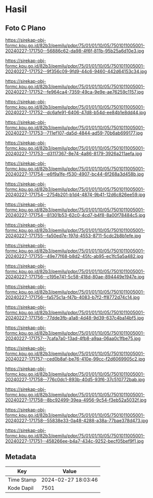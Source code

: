 # Hasil

## Foto C Plano

https://sirekap-obj-formc.kpu.go.id/82b3/pemilu/pdpr/75/01/01/10/05/7501011005001-20240227-171750--56886c62-da98-4f6f-811b-95b25a6d10e3.jpg

https://sirekap-obj-formc.kpu.go.id/82b3/pemilu/pdpr/75/01/01/10/05/7501011005001-20240227-171752--9f356c09-9fd9-44c6-9460-442d64153c34.jpg

https://sirekap-obj-formc.kpu.go.id/82b3/pemilu/pdpr/75/01/01/10/05/7501011005001-20240227-171752--fe964ca4-7359-49ca-9e9e-ae76259c1157.jpg

https://sirekap-obj-formc.kpu.go.id/82b3/pemilu/pdpr/75/01/01/10/05/7501011005001-20240227-171752--dc6afe91-6406-47d8-b54d-ee84b1e8dd44.jpg

https://sirekap-obj-formc.kpu.go.id/82b3/pemilu/pdpr/75/01/01/10/05/7501011005001-20240227-171753--711ef107-da5d-4844-ad59-70b6ab699177.jpg

https://sirekap-obj-formc.kpu.go.id/82b3/pemilu/pdpr/75/01/01/10/05/7501011005001-20240227-171753--d3117367-8e74-4a86-8179-3926a211aefa.jpg

https://sirekap-obj-formc.kpu.go.id/82b3/pemilu/pdpr/75/01/01/10/05/7501011005001-20240227-171754--e6f9a1fe-f530-4907-bc44-6f268a3d458b.jpg

https://sirekap-obj-formc.kpu.go.id/82b3/pemilu/pdpr/75/01/01/10/05/7501011005001-20240227-171754--2754b201-b1d4-4874-9b41-12d6c826ee59.jpg

https://sirekap-obj-formc.kpu.go.id/82b3/pemilu/pdpr/75/01/01/10/05/7501011005001-20240227-171754--81301b53-62c0-4cd7-b4f8-8a00f78484c5.jpg

https://sirekap-obj-formc.kpu.go.id/82b3/pemilu/pdpr/75/01/01/10/05/7501011005001-20240227-171755--fa50ed7e-197d-4553-8711-5cdc2b8b1efe.jpg

https://sirekap-obj-formc.kpu.go.id/82b3/pemilu/pdpr/75/01/01/10/05/7501011005001-20240227-171755--49e77f68-b8d2-45fc-ab95-ec1fc5a5a482.jpg

https://sirekap-obj-formc.kpu.go.id/82b3/pemilu/pdpr/75/01/01/10/05/7501011005001-20240227-171756--c195e741-5c58-418d-80ae-894449e1947e.jpg

https://sirekap-obj-formc.kpu.go.id/82b3/pemilu/pdpr/75/01/01/10/05/7501011005001-20240227-171756--fa575c1a-f47b-4083-b7f2-ff8772d74c14.jpg

https://sirekap-obj-formc.kpu.go.id/82b3/pemilu/pdpr/75/01/01/10/05/7501011005001-20240227-171756--77dde3fb-a1a8-4d48-9d39-637c4ba14bf5.jpg

https://sirekap-obj-formc.kpu.go.id/82b3/pemilu/pdpr/75/01/01/10/05/7501011005001-20240227-171757--7cafa7a0-13ad-4fb8-a9aa-06aa0c1fbe75.jpg

https://sirekap-obj-formc.kpu.go.id/82b3/pemilu/pdpr/75/01/01/10/05/7501011005001-20240227-171757--ced0b8af-be76-410e-99cc-f2d6069905c2.jpg

https://sirekap-obj-formc.kpu.go.id/82b3/pemilu/pdpr/75/01/01/10/05/7501011005001-20240227-171758--776c0dc1-893b-40d5-93f6-37c510772bab.jpg

https://sirekap-obj-formc.kpu.go.id/82b3/pemilu/pdpr/75/01/01/10/05/7501011005001-20240227-171758--8bc92499-39ea-4956-9c54-f3eb52a5032f.jpg

https://sirekap-obj-formc.kpu.go.id/82b3/pemilu/pdpr/75/01/01/10/05/7501011005001-20240227-171758--55838e33-0a48-4288-a38a-77bae378d473.jpg

https://sirekap-obj-formc.kpu.go.id/82b3/pemilu/pdpr/75/01/01/10/05/7501011005001-20240227-171751--458266ee-b4a7-434c-9252-becf05bef9f1.jpg


## Metadata

| Key        | Value               |
| ---------- | ------------------- |
| Time Stamp | 2024-02-27 18:03:46 |
| Kode Dapil | 7501                |



